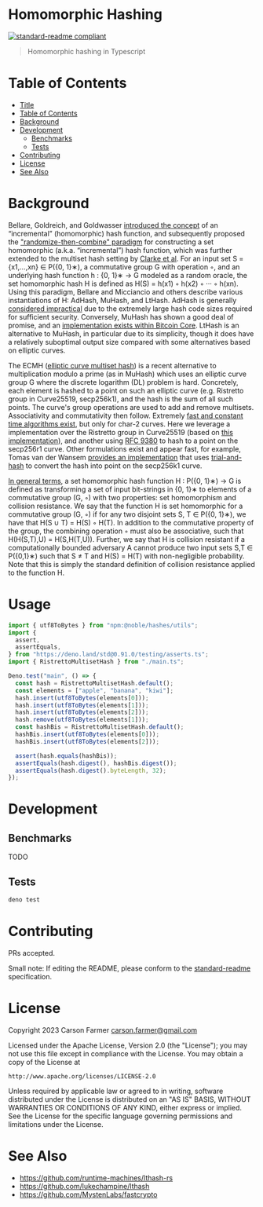 # Homomorphic Hashing

[![standard-readme compliant](https://img.shields.io/badge/standard--readme-OK-green.svg)](https://github.com/RichardLitt/standard-readme)

> Homomorphic hashing in Typescript

# Table of Contents

- [Title](#homomorphic-hashing)
- [Table of Contents](#table-of-contents)
- [Background](#background)
- [Development](#development)
  - [Benchmarks](#benchmarks)
  - [Tests](#tests)
- [Contributing](#contributing)
- [License](#license)
- [See Also](#see-also)

# Background

Bellare, Goldreich, and Goldwasser [introduced the concept](https://cseweb.ucsd.edu/~mihir/papers/inc1.pdf) of an “incremental” (homomorphic) hash function, and subsequently proposed the ["randomize-then-combine" paradigm](https://cseweb.ucsd.edu/~mihir/papers/inc-hash.pdf) for constructing a set homomorphic (a.k.a. “incremental”) hash function, which was further extended to the multiset hash setting by [Clarke et al](https://people.csail.mit.edu/devadas/pubs/mhashes.pdf). For an input set S = {x1,...,xn} ∈ P({0, 1}∗), a commutative group G with operation ◦, and an underlying hash function h : {0, 1}∗ → G modeled as a random oracle, the set homomorphic hash H is defined as H(S) = h(x1) ◦ h(x2) ◦ ··· ◦ h(xn). Using this paradigm, Bellare and Micciancio and others describe various instantiations of H: AdHash, MuHash, and LtHash. AdHash is generally [considered impractical](https://arxiv.org/pdf/1601.06502.pdf) due to the extremely large hash code sizes required for sufficient security. Conversely, MuHash has shown a good deal of promise, and an [implementation exists within Bitcoin Core](https://doxygen.bitcoincore.org/class_mu_hash3072.html). LtHash is an alternative to MuHash, in particular due to its simplicity, though it does have a relatively suboptimal output size compared with some alternatives based on elliptic curves.

The ECMH ([elliptic curve multiset hash](https://arxiv.org/pdf/1601.06502.pdf)) is a recent alternative to multiplication modulo a prime (as in MuHash) which uses an elliptic curve group G where the discrete logarithm (DL) problem is hard. Concretely, each element is hashed to a point on such an elliptic curve (e.g. Ristretto group in Curve25519, secp256k1), and the hash is the sum of all such points. The curve's group operations are used to add and remove multisets. Associativity and commutativity then follow. Extremely [fast and constant time algorithms exist](https://arxiv.org/pdf/1601.06502.pdf), but only for char-2 curves. Here we leverage a implementation over the Ristretto group in Curve25519 (based on [this implementation](https://github.com/MystenLabs/fastcrypto/blob/main/fastcrypto/src/hash.rs#L263)), and another using [RFC 9380](https://datatracker.ietf.org/doc/rfc9380/) to hash to a point on the secp256r1 curve. Other formulations exist and appear fast, for example, Tomas van der Wansem [provides an implementation](https://reviews.bitcoinabc.org/D1072#change-bEnKePuHRgCO) that uses [trial-and-hash](https://eprint.iacr.org/2009/226.pdf) to convert the hash into point on the secp256k1 curve.

[In general terms](https://eprint.iacr.org/2019/227.pdf), a set homomorphic hash function H : P({0, 1}∗) → G is defined as transforming a set of input bit-strings in {0, 1}∗ to elements of a commutative group (G, ◦) with two properties: set homomorphism and collision resistance. We say that the function H is set homomorphic for a commutative group (G, ◦) if for any two disjoint sets S, T ∈ P({0, 1}∗), we have that H(S ∪ T) = H(S) ◦ H(T). In addition to the commutative property of the group, the combining operation ◦ must also be associative, such that H(H(S,T),U) = H(S,H(T,U)). Further, we say that H is collision resistant if a computationally bounded adversary A cannot produce two input sets S,T ∈ P({0,1}∗) such that S ≠ T and H(S) = H(T) with non-negligible probability. Note that this is simply the standard definition of collision resistance applied to the function H.

# Usage

```typescript
import { utf8ToBytes } from "npm:@noble/hashes/utils";
import {
  assert,
  assertEquals,
} from "https://deno.land/std@0.91.0/testing/asserts.ts";
import { RistrettoMultisetHash } from "./main.ts";

Deno.test("main", () => {
  const hash = RistrettoMultisetHash.default();
  const elements = ["apple", "banana", "kiwi"];
  hash.insert(utf8ToBytes(elements[0]));
  hash.insert(utf8ToBytes(elements[1]));
  hash.insert(utf8ToBytes(elements[2]));
  hash.remove(utf8ToBytes(elements[1]));
  const hashBis = RistrettoMultisetHash.default();
  hashBis.insert(utf8ToBytes(elements[0]));
  hashBis.insert(utf8ToBytes(elements[2]));

  assert(hash.equals(hashBis));
  assertEquals(hash.digest(), hashBis.digest());
  assertEquals(hash.digest().byteLength, 32);
});
```

# Development

## Benchmarks

TODO

## Tests

```bash
deno test
```

# Contributing

PRs accepted.

Small note: If editing the README, please conform to the [standard-readme](https://github.com/RichardLitt/standard-readme) specification.

# License

Copyright 2023 Carson Farmer <carson.farmer@gmail.com>

Licensed under the Apache License, Version 2.0 (the "License");
you may not use this file except in compliance with the License.
You may obtain a copy of the License at

    http://www.apache.org/licenses/LICENSE-2.0

Unless required by applicable law or agreed to in writing, software
distributed under the License is distributed on an "AS IS" BASIS,
WITHOUT WARRANTIES OR CONDITIONS OF ANY KIND, either express or implied.
See the License for the specific language governing permissions and
limitations under the License.

# See Also

- https://github.com/runtime-machines/lthash-rs
- https://github.com/lukechampine/lthash
- https://github.com/MystenLabs/fastcrypto
